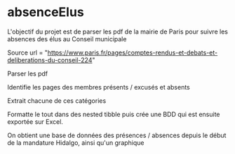 # absenceElus
L'objectif du projet est de parser les pdf de la mairie de Paris pour suivre les absences des élus au Conseil municipale

Source url = "https://www.paris.fr/pages/comptes-rendus-et-debats-et-deliberations-du-conseil-224"

Parser les pdf

Identifie les pages des membres présents / excusés et absents

Extrait chacune de ces catégories

Formatte le tout dans des nested tibble puis crée une BDD qui est ensuite exportée sur Excel.

On obtient une base de données des présences / absences depuis le début de la mandature Hidalgo,
ainsi qu'un graphique
